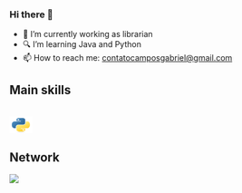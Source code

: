 ### Hi there 👋


- 🧰 I’m currently working as librarian
- 🔍 I’m learning Java and Python
- 📫 How to reach me: contatocamposgabriel@gmail.com


## Main skills

<div style="display: inline_block"><br>
  <img align="center" alt="Rafa-Python" height="30" width="40" src="https://raw.githubusercontent.com/devicons/devicon/master/icons/python/python-original.svg">
</div>

## Network

<div> 
  <a href="https://www.linkedin.com/in/gabrieldecampos/" target="_blank"><img src="https://img.shields.io/badge/-LinkedIn-%230077B5?style=for-the-badge&logo=linkedin&logoColor=white" target="_blank"></a> 
